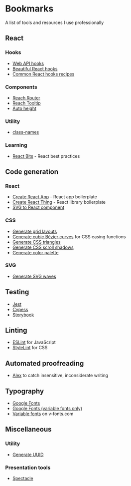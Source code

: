 # Bookmarks

A list of tools and resources I use professionally


## React

### Hooks

- [Web API hooks](https://github.com/kripod/react-hooks/tree/master/packages/web-api-hooks)
- [Beautiful React hooks](https://github.com/beautifulinteractions/beautiful-react-hooks)
- [Common React hooks recipes](https://usehooks.com/)

### Components

- [Reach Router](https://reach.tech/router)
- [Reach Tooltip](https://reacttraining.com/reach-ui/tooltip/)
- [Auto height](https://www.npmjs.com/package/react-auto-height)

### Utility

- [class-names](https://www.npmjs.com/package/classnames)

### Learning
- [React Bits](https://vasanthk.gitbooks.io/react-bits/) - React best practices


## Code generation

### React

- [Create React App](https://create-react-app.dev/docs/getting-started/) - React app boilerplate
- [Create React Thing](https://github.com/bence-toth/create-react-thing#readme) - React library boilerplate
- [SVG to React component](https://github.com/twilio-labs/svg-to-react)

### CSS

- [Generate grid layouts](https://grid.layoutit.com/)
- [Generate cubic Bézier curves](https://cubic-bezier.com/) for CSS easing functions
- [Generate CSS triangles](http://apps.eky.hk/css-triangle-generator/)
- [Generate CSS scroll shadows](https://css-scroll-shadows.now.sh/)
- [Generate color palette](https://www.colorbox.io/)

### SVG

- [Generate SVG waves](https://getwaves.io/)


## Testing

- [Jest](https://jestjs.io/)
- [Cypess](https://www.cypress.io/)
- [Storybook](https://storybook.js.org/)


## Linting

- [ESLint](https://eslint.org/) for JavaScript
- [StyleLint](https://stylelint.io/) for CSS


## Automated proofreading

- [Alex](https://github.com/get-alex/alex#readme) to catch insensitive, inconsiderate writing


## Typography

- [Google Fonts](https://fonts.google.com/)
- [Google Fonts (variable fonts only)](https://fonts.google.com/?vfonly)
- [Variable fonts](https://v-fonts.com/) on v-fonts.com


## Miscellaneous

### Utility

- [Generate UUID](https://github.com/uuidjs/uuid)

### Presentation tools

- [Spectacle](https://formidable.com/open-source/spectacle/)
